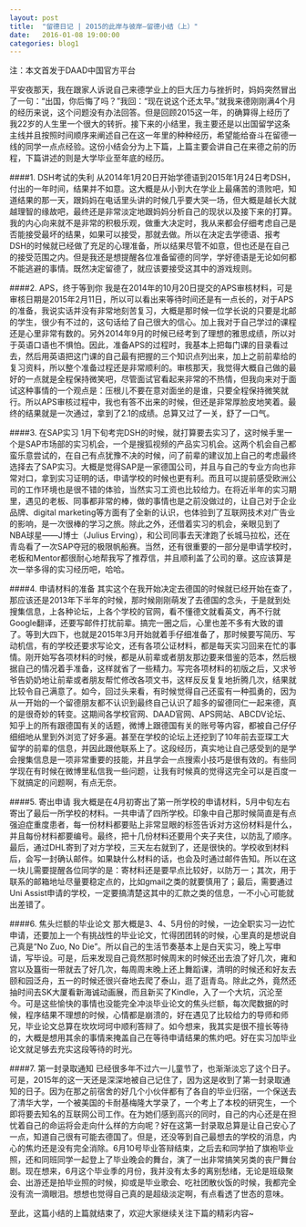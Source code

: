```yaml
---
layout: post
title:  "留德日记 | 2015的此岸与彼岸—留德小结（上）"
date:   2016-01-08 19:00:00
categories: blog1
---
```

注：本文首发于DAAD中国官方平台

平安夜那天，我在跟家人诉说自己来德学业上的巨大压力与挫折时，妈妈突然冒出了一句：“出国，你后悔了吗？”我回：“现在说这个还太早。”就我来德刚刚满4个月的经历来说，这个问题没有办法回答。但是回顾2015这一年，的确算得上经历了我22岁的人生里一个很大的转折。接下来的小结里，我主要还是以出国留学这条主线并且按照时间顺序来阐述自己在这一年里的种种经历，希望能给奋斗在留德一线的同学一点点经验。这份小结会分为上下篇，上篇主要会讲自己在来德之前的历程，下篇讲述的则是大学毕业至年底的经历。

####1. DSH考试的失利
从2014年1月20日开始学德语到2015年1月24日考DSH，付出的一年时间，结果并不如意。这大概是从小到大在学业上最痛苦的溃败吧，知道结果的那一天，跟妈妈在电话里头讲的时候几乎要大哭一场，但大概是越长大就越理智的缘故吧，最终还是非常淡定地跟妈妈分析自己的现状以及接下来的打算。我的内心向来就不是非常的积极乐观，做重大决定时，我从来都会仔细考虑自己是否能接受最坏的结果，如果可以接受，那就去做。所以在决定去学德语、报考DSH的时候就已经做了充足的心理准备，所以结果尽管不如意，但也还是在自己的接受范围之内。但是我还是想提醒各位准备留德的同学，学好德语是无论如何都不能逃避的事情。既然决定留德了，就应该要接受这其中的游戏规则。

####2. APS，终于等到你
我是在2014年的10月20日提交的APS审核材料，可是审核日期是2015年2月11日，所以可以看出来等待时间还是有一点长的，对于APS的准备，我说实话并没有非常地刻苦复习，大概是那时候一位学长说的只要是北邮的学生，很少有不过的，这句话给了自己很大的信心。加上我对于自己学过的课程还是心里非常有数的。另外2014年9月的时候已经考到了理想的雅思成绩，所以对于英语口语也不惧怕。因此，准备APS的过程时，我基本上把每门课的目录看过去，然后用英语把这门课的自己最有把握的三个知识点列出来，加上之前前辈给的复习资料，所以整个准备过程还是非常顺利的。审核那天，我觉得大概自己做的最好的一点就是全程保持微笑吧，尽管面试官看起来非常的不热情，但我向来对于面试这种事情的一个观点是：压根儿不要在意对面坐的是谁，只要全程保持微笑就行。所以APS审核过程中，我也有答不出来的时候，但还是非常厚脸皮地笑着。最终的结果就是一次通过，拿到了2.1的成绩。总算又过了一关，舒了一口气。

####3. 在SAP实习
1月下旬考完DSH的时候，就打算要去实习了，这时候手里一个是SAP市场部的实习机会，一个是搜狐视频的产品实习机会。这两个机会自己都蛮乐意尝试的，在自己有点犹豫不决的时候，问了前辈的建议加上自己的考虑最终选择去了SAP实习。大概是觉得SAP是一家德国公司，并且与自己的专业方向也非常对口，拿到实习证明的话，申请学校的时候也更有利。而且可以提前感受欧洲公司的工作环境也是很不错的体验，当然实习工资也比较给力。在将近半年的实习期里，遇见的老板、同事都非常的棒，做的事情也是之前没做过的，让自己对于企业品牌、digital marketing等方面有了全新的认识，也体验到了互联网技术对广告业的影响，是一次很棒的学习之旅。除此之外，还借着实习的机会，亲眼见到了NBA球星——J博士（Julius Erving），和公司同事去天津跑了长城马拉松，还在青岛看了一次SAP夺冠的极限帆船赛。当然，还有很重要的一部分是申请学校时，老板和Mentor都很耐心地帮我写了推荐信，并且顺利盖了公司的章。这应该算是次一举多得的实习经历吧，哈哈。

####4. 申请材料的准备
其实这个在我开始决定去德国的时候就已经开始在查了，那应该还是2013年下半年的时候，那时候刚刚萌发了去德国的念头，于是就到处搜集信息，上各种论坛，上各个学校的官网，看不懂德文就看英文，再不行就Google翻译，还要写邮件打扰前辈。搞完一圈之后，心里也差不多有大致的谱了。等到大四下，也就是2015年3月开始就着手仔细准备了，那时候要写简历、写动机信，有的学校还要求写论文，还有各项公证材料，都是每天实习回来在忙的事情。刚开始写各项材料的时候，都是从前辈或者朋友那边要来借鉴的范本，然后根据自己的情况着手准备，这样就省了一些精力。写完各项材料的初版之后，又求爷爷告奶奶地让前辈或者朋友帮忙修改各项文书，这样反反复复地折腾几次，结果就比较令自己满意了。如今，回过头来看，有时候觉得自己还蛮有一种孤勇的，因为从一开始的一个留德朋友都不认识到最终自己认识了超多的留德同仁一起来德，真的是很奇妙的转变。这期间各学校官网、DAAD官网、APS网站、ABCDV论坛、知乎上的所有跟德国有关的话题，微博上跟德国有关的账号等内容，都被自己仔仔细细地从里到外浏览了好多遍。甚至在学校的论坛上还挖到了10年前去亚琛工大留学的前辈的信息，并因此跟他联系上了。这段经历，真实地让自己感受到的是学会搜集信息是一项非常重要的技能，并且学会一点搜索小技巧是很有效的。有些同学现在有时候在微博里私信我一些问题，让我有时候真的觉得这完全可以是百度一下就搞定的问题啊，有点无奈。

####5. 寄出申请
我大概是在4月初寄出了第一所学校的申请材料，5月中旬左右寄出了最后一所学校的材料。一共申请了四所学校。印象中自己那时候简直是有点强迫症重度患者，每一份材料都要贴上非常显眼的标签告诉对方这份材料是什么，并且每份材料都要编号。最终，把十几份材料还要用个夹子夹住，以防乱了顺序。最后，通过DHL寄到了对方学校，三天左右就到了，还是很快的。学校收到材料后，会写一封确认邮件。如果缺什么材料的话，也会及时通过邮件告知。所以在这一块儿需要提醒各位同学的是：寄材料还是要早点比较好，以防万一；其次，用于联系的邮箱地址尽量要稳定点的，比如gmail之类的就要慎用了；最后，需要通过Uni Assist申请的学校，一定要搞清楚这其中的汇款之类的信息，一不小心可能就出差错了。

####6. 焦头烂额的毕业论文
那大概是3、4、5月份的时候，一边全职实习一边忙申请，还要加上一个有挑战性的毕业论文，忙得团团转的时候，心里真的是想说自己真是“No Zuo, No Die”。所以自己的生活节奏基本上是白天实习，晚上写申请，写毕设。可是，后来发现自己竟然那时候周末的时候还出去浪了好几次，雍和宫以及簋街一带就去了好几次，每周周末晚上还上舞蹈课，清明的时候还和好友去颐和园泛舟，五一的时候还很兴奋地去爬了泰山，逛了逛青岛。除此之外，竟然还抽时间去SK大厦看新海诚动画展，而且新买了Kindle，入了一个大坑，沉沦至今。可是这些愉快的事情也没能完全冲淡毕业论文的焦头烂额，每次爬数据的时候，程序结果不理想的时候，心情都是崩溃的，好在遇见了比较给力的导师和师兄，毕业论文总算在坎坎坷坷中顺利答辩了。如今想来，我其实是很不擅长等待的，大概是想用其余的事情来掩盖自己在等待申请结果的焦灼吧。好在实习加毕业论文就足够去充实这段等待的时光。

####7. 第一封录取通知
已经很多年不过六一儿童节了，也渐渐淡忘了这个日子。可是，2015年的这一天还是深深地被自己记住了，因为这是收到了第一封录取通知的日子。因为在那之前宿舍的好几个小伙伴都有了各自的毕业归宿，一个保送去了清华大学，一个被美国的卡耐基梅隆大学录了，一个考上了本校的研究生，一个即将要去知名的互联网公司工作。在为她们感到高兴的同时，自己的内心还是在担忧着自己的命运将会走向什么样的方向呢？好在这第一封录取总算是让自己安心了一点，知道自己很有可能去德国了。但是，还没等到自己最想去的学校的消息，内心的焦灼还是没有完全消除。6月10号毕业答辩结束，之后去和同学拍了旗袍毕业照，还和同班同学一起登上了毕业晚会的舞台，演了一出非常搞笑另类的丧尸舞台剧。现在想来，6月这个毕业季的月份，我并没有太多的离别愁绪，无论是班级聚会、出游还是拍毕业照的时候，抑或是毕业歌会、吃社团散伙饭的时候，我都完全没有流一滴眼泪。想想也觉得自己真的是超级淡定啊，有点看透了世态的意味。

至此，这篇小结的上篇就结束了，欢迎大家继续关注下篇的精彩内容~
